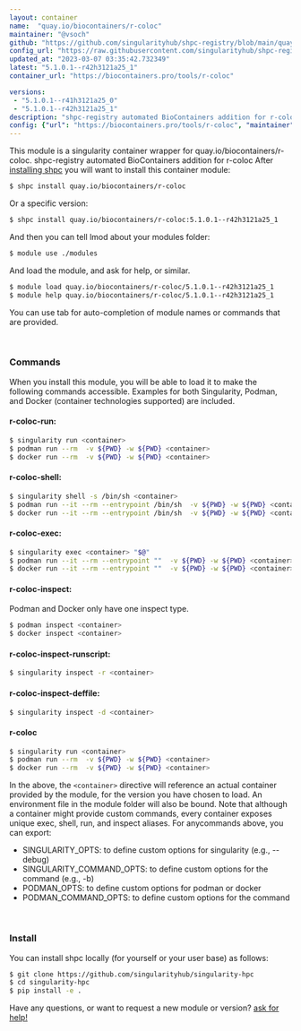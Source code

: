```yaml
---
layout: container
name:  "quay.io/biocontainers/r-coloc"
maintainer: "@vsoch"
github: "https://github.com/singularityhub/shpc-registry/blob/main/quay.io/biocontainers/r-coloc/container.yaml"
config_url: "https://raw.githubusercontent.com/singularityhub/shpc-registry/main/quay.io/biocontainers/r-coloc/container.yaml"
updated_at: "2023-03-07 03:35:42.732349"
latest: "5.1.0.1--r42h3121a25_1"
container_url: "https://biocontainers.pro/tools/r-coloc"

versions:
 - "5.1.0.1--r41h3121a25_0"
 - "5.1.0.1--r42h3121a25_1"
description: "shpc-registry automated BioContainers addition for r-coloc"
config: {"url": "https://biocontainers.pro/tools/r-coloc", "maintainer": "@vsoch", "description": "shpc-registry automated BioContainers addition for r-coloc", "latest": {"5.1.0.1--r42h3121a25_1": "sha256:4ed42bea4160cec7d17e70de36aac06c969182312a7e7b6bcd69dbd43d051388"}, "tags": {"5.1.0.1--r41h3121a25_0": "sha256:b918debc1782cd40458208db7e6d7a86d3ed720c8f90c6feb44590abd76db137", "5.1.0.1--r42h3121a25_1": "sha256:4ed42bea4160cec7d17e70de36aac06c969182312a7e7b6bcd69dbd43d051388"}, "docker": "quay.io/biocontainers/r-coloc"}
---
```


This module is a singularity container wrapper for quay.io/biocontainers/r-coloc.
shpc-registry automated BioContainers addition for r-coloc
After [installing shpc](#install) you will want to install this container module:


```bash
$ shpc install quay.io/biocontainers/r-coloc
```

Or a specific version:

```bash
$ shpc install quay.io/biocontainers/r-coloc:5.1.0.1--r42h3121a25_1
```

And then you can tell lmod about your modules folder:

```bash
$ module use ./modules
```

And load the module, and ask for help, or similar.

```bash
$ module load quay.io/biocontainers/r-coloc/5.1.0.1--r42h3121a25_1
$ module help quay.io/biocontainers/r-coloc/5.1.0.1--r42h3121a25_1
```

You can use tab for auto-completion of module names or commands that are provided.

<br>

### Commands

When you install this module, you will be able to load it to make the following commands accessible.
Examples for both Singularity, Podman, and Docker (container technologies supported) are included.

#### r-coloc-run:

```bash
$ singularity run <container>
$ podman run --rm  -v ${PWD} -w ${PWD} <container>
$ docker run --rm  -v ${PWD} -w ${PWD} <container>
```

#### r-coloc-shell:

```bash
$ singularity shell -s /bin/sh <container>
$ podman run --it --rm --entrypoint /bin/sh  -v ${PWD} -w ${PWD} <container>
$ docker run --it --rm --entrypoint /bin/sh  -v ${PWD} -w ${PWD} <container>
```

#### r-coloc-exec:

```bash
$ singularity exec <container> "$@"
$ podman run --it --rm --entrypoint ""  -v ${PWD} -w ${PWD} <container> "$@"
$ docker run --it --rm --entrypoint ""  -v ${PWD} -w ${PWD} <container> "$@"
```

#### r-coloc-inspect:

Podman and Docker only have one inspect type.

```bash
$ podman inspect <container>
$ docker inspect <container>
```

#### r-coloc-inspect-runscript:

```bash
$ singularity inspect -r <container>
```

#### r-coloc-inspect-deffile:

```bash
$ singularity inspect -d <container>
```



#### r-coloc

```bash
$ singularity run <container>
$ podman run --rm  -v ${PWD} -w ${PWD} <container>
$ docker run --rm  -v ${PWD} -w ${PWD} <container>
```


In the above, the `<container>` directive will reference an actual container provided
by the module, for the version you have chosen to load. An environment file in the
module folder will also be bound. Note that although a container
might provide custom commands, every container exposes unique exec, shell, run, and
inspect aliases. For anycommands above, you can export:

 - SINGULARITY_OPTS: to define custom options for singularity (e.g., --debug)
 - SINGULARITY_COMMAND_OPTS: to define custom options for the command (e.g., -b)
 - PODMAN_OPTS: to define custom options for podman or docker
 - PODMAN_COMMAND_OPTS: to define custom options for the command

<br>

### Install

You can install shpc locally (for yourself or your user base) as follows:

```bash
$ git clone https://github.com/singularityhub/singularity-hpc
$ cd singularity-hpc
$ pip install -e .
```

Have any questions, or want to request a new module or version? [ask for help!](https://github.com/singularityhub/singularity-hpc/issues)